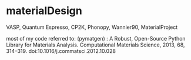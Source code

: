 # materialDesign

VASP, Quantum Espresso, CP2K, Phonopy, Wannier90, MaterialProject

most of my code referred to:
(pymatgen) : A Robust, Open-Source Python Library for Materials Analysis. Computational Materials Science, 2013, 68, 314–319. doi:10.1016/j.commatsci.2012.10.028
